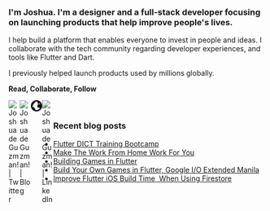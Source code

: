 ### I'm Joshua. I'm a designer and a full-stack developer focusing on launching products that help improve people's lives.

I help build a platform that enables everyone to invest in people and ideas. I collaborate with the tech community regarding developer experiences, and tools like Flutter and Dart.

I previously helped launch products used by millions globally.


**Read, Collaborate, Follow**

[<img align="left" alt="Joshua de Guzman! | Twitter" width="22px" src="https://cdn.jsdelivr.net/npm/simple-icons@v3/icons/twitter.svg" />][twitter]
[<img align="left" alt="Joshua de Guzman! | Blog" width="22px" src="https://cdn.jsdelivr.net/npm/simple-icons@v3/icons/medium.svg" />][blog]
[<img align="left" alt="Joshua de Guzman! | Website" width="22px" src="https://raw.githubusercontent.com/iconic/open-iconic/master/svg/globe.svg" />][website]
[<img align="left" alt="Joshua de Guzman! | LinkedIn" width="22px" src="https://cdn.jsdelivr.net/npm/simple-icons@v3/icons/linkedin.svg" />][linkedin]
<br>

### Recent blog posts

<!-- BLOG-POST-LIST:START -->
- [Flutter DICT Training Bootcamp](https://joshuamdeguzman.com/presentations/flutter-dict-training/)
- [Make The Work From Home Work For You](https://joshuamdeguzman.com/make-the-work-from-home-work-for-you/)
- [Building Games in Flutter](https://joshuamdeguzman.com/presentations/building-games-in-flutter/)
- [Build Your Own Games in Flutter, Google I/O Extended Manila](https://joshuamdeguzman.com/presentations/build-your-own-games-in-flutter/)
- [Improve Flutter iOS Build Time  When Using Firestore](https://joshuamdeguzman.com/improve-flutter-ios-build-time-when-using-firestore/)
<!-- BLOG-POST-LIST:END -->

[website]: https://joshuamdeguzman.com
[twitter]: https://twitter.com/suprdeclarative
[blog]: http://blog.joshuamdeguzman.com
[linkedin]: https://www.linkedin.com/in/joshuadeguzman
